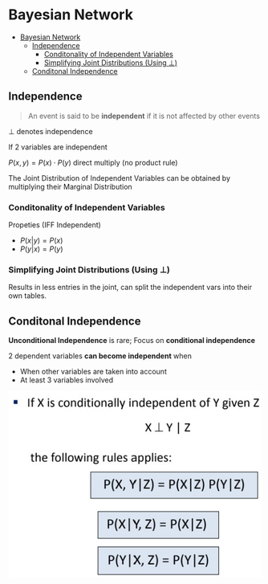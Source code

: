 # Bayesian Network

- [Bayesian Network](#bayesian-network)
  - [Independence](#independence)
    - [Conditonality of Independent Variables](#conditonality-of-independent-variables)
    - [Simplifying Joint Distributions (Using $\perp$)](#simplifying-joint-distributions-using-perp)
  - [Conditonal Independence](#conditonal-independence)

## Independence

> An event is said to be **independent**  if it is not affected by other events

$\perp$ denotes independence

If 2 variables are independent

$P(x,y) = P(x) \cdot P(y)$ direct multiply (no product rule)

The Joint Distribution of Independent Variables can be obtained by multiplying their Marginal Distribution

### Conditonality of Independent Variables

Propeties (IFF Independent)

- $P(x|y) = P(x)$
- $P(y|x) = P(y)$

### Simplifying Joint Distributions (Using $\perp$)

Results in less entries in the joint, can split the independent vars into their own tables.

## Conditonal Independence

**Unconditional Independence** is rare; Focus on **conditional independence**

2 dependent variables **can become independent** when

- When other variables are taken into account
- At least 3 variables involved

![ConditionalIndependence](Image/ConditionalIndepence.jpg)